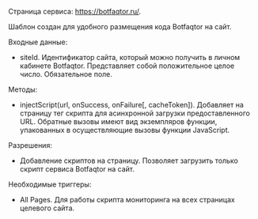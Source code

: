 Страница сервиса: https://botfaqtor.ru/.

Шаблон создан для удобного размещения кода Botfaqtor на сайт.

Входные данные:
- siteId. Идентификатор сайта, который можно получить в личном кабинете Botfaqtor. Представляет собой положительное целое число. Обязательное поле.

Методы:
- injectScript(url, onSuccess, onFailure[, cacheToken]). Добавляет на страницу тег скрипта для асинхронной загрузки предоставленного URL. Обратные вызовы имеют вид экземпляров функции, упакованных в осуществляющие вызовы функции JavaScript.

Разрешения:
- Добавление скриптов на страницу. Позволяет загрузить только скрипт сервиса Botfaqtor на сайт.

Необходимые триггеры:
- All Pages. Для работы скрипта мониторинга на всех страницах целевого сайта.
